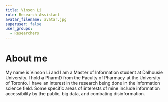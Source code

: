 ```yaml
---
title: Vinson Li
role: Research Assistant
avatar_filename: avatar.jpg
superuser: false
user_groups:
  - Researchers
---
```


# About me
My name is Vinson Li and I am a Master of Information student at Dalhousie University. I hold a PharmD from the Faculty of Pharmacy at the University of Toronto. I have an interest in the research being done in the information science field. Some specific areas of interests of mine include information accessibility by the public, big data, and combating disinformation. 